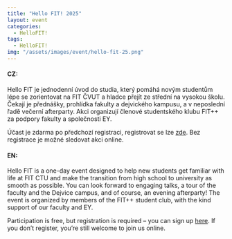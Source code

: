 ```yaml
---
title: "Hello FIT! 2025"
layout: event
categories:
  - HelloFIT!
tags:
  - HelloFIT!
img: "/assets/images/event/hello-fit-25.png"
---
```


#### CZ:
Hello FIT je jednodenní úvod do studia, který pomáhá novým studentům lépe se zorientovat na FIT ČVUT a hladce přejít ze střední na vysokou školu. Čekají je přednášky, prohlídka fakulty a dejvického kampusu, a v neposlední řadě večerní afterparty. Akci organizují členové studentského klubu FIT++ za podpory fakulty a společnosti EY.

Účast je zdarma po předchozí registraci, registrovat se lze [zde](https://forms.gle/yyw1N3VgRroE1xjQ6). Bez registrace je možné sledovat akci online.

#### EN:
Hello FIT is a one-day event designed to help new students get familiar with life at FIT CTU and make the transition from high school to university as smooth as possible. You can look forward to engaging talks, a tour of the faculty and the Dejvice campus, and of course, an evening afterparty! The event is organized by members of the FIT++ student club, with the kind support of our faculty and EY.

Participation is free, but registration is required – you can sign up [here](https://forms.gle/ZWFaX4foXaj7epYq5). If you don’t register, you’re still welcome to join us online.